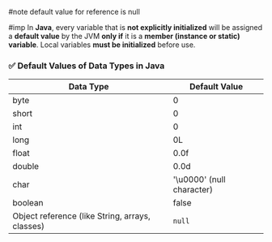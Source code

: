 
#note 
default value for reference is null

#imp
In **Java**, every variable that is **not explicitly initialized** will be assigned a **default value** by the JVM **only if** it is a **member (instance or static) variable**. Local variables **must be initialized** before use.

### ✅ Default Values of Data Types in Java

| **Data Type**                                   | **Default Value**         |
| ----------------------------------------------- | ------------------------- |
| byte                                            | 0                         |
| short                                           | 0                         |
| int                                             | 0                         |
| long                                            | 0L                        |
| float                                           | 0.0f                      |
| double                                          | 0.0d                      |
| char                                            | '\u0000' (null character) |
| boolean                                         | false                     |
| Object reference (like String, arrays, classes) | `null`                    |